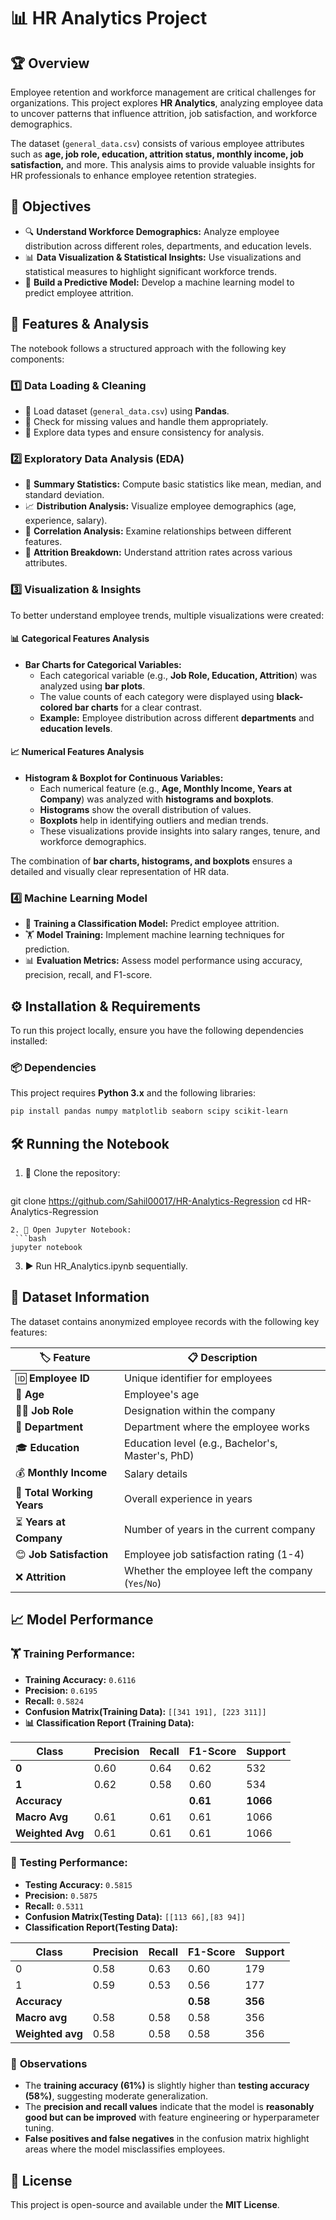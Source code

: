 # 📊 HR Analytics Project

## 🏆 Overview
Employee retention and workforce management are critical challenges for organizations. This project explores **HR Analytics**, analyzing employee data to uncover patterns that influence attrition, job satisfaction, and workforce demographics.  

The dataset (`general_data.csv`) consists of various employee attributes such as **age, job role, education, attrition status, monthly income, job satisfaction,** and more. This analysis aims to provide valuable insights for HR professionals to enhance employee retention strategies.  

## 🎯 Objectives
- 🔍 **Understand Workforce Demographics:** Analyze employee distribution across different roles, departments, and education levels.
- 📊 **Data Visualization & Statistical Insights:** Use visualizations and statistical measures to highlight significant workforce trends.
- 🤖 **Build a Predictive Model:** Develop a machine learning model to predict employee attrition.


## 🚀 Features & Analysis
The notebook follows a structured approach with the following key components:

### 1️⃣ **Data Loading & Cleaning**
   - 📂 Load dataset (`general_data.csv`) using **Pandas**.
   - 🧹 Check for missing values and handle them appropriately.
   - 🔄 Explore data types and ensure consistency for analysis.

### 2️⃣ **Exploratory Data Analysis (EDA)**
   - 📜 **Summary Statistics:** Compute basic statistics like mean, median, and standard deviation.
   - 📈 **Distribution Analysis:** Visualize employee demographics (age, experience, salary).
   - 🔗 **Correlation Analysis:** Examine relationships between different features.
   - 🚪 **Attrition Breakdown:** Understand attrition rates across various attributes.

### 3️⃣ **Visualization & Insights**
To better understand employee trends, multiple visualizations were created:

#### 📊 **Categorical Features Analysis**
- **Bar Charts for Categorical Variables:**  
  - Each categorical variable (e.g., **Job Role, Education, Attrition**) was analyzed using **bar plots**.  
  - The value counts of each category were displayed using **black-colored bar charts** for a clear contrast.  
  - **Example:** Employee distribution across different **departments** and **education levels**.

#### 📈 **Numerical Features Analysis**
- **Histogram & Boxplot for Continuous Variables:**  
  - Each numerical feature (e.g., **Age, Monthly Income, Years at Company**) was analyzed with **histograms and boxplots**.
  - **Histograms** show the overall distribution of values.
  - **Boxplots** help in identifying outliers and median trends.
  - These visualizations provide insights into salary ranges, tenure, and workforce demographics.

The combination of **bar charts, histograms, and boxplots** ensures a detailed and visually clear representation of HR data.

### 4️⃣ **Machine Learning Model**
   - 🤖 **Training a Classification Model:** Predict employee attrition.
   - 🏋️ **Model Training:** Implement machine learning techniques for prediction.
   - 📊 **Evaluation Metrics:** Assess model performance using accuracy, precision, recall, and F1-score.

## ⚙️ Installation & Requirements
To run this project locally, ensure you have the following dependencies installed:

### 📦 **Dependencies**
This project requires **Python 3.x** and the following libraries:
```bash
pip install pandas numpy matplotlib seaborn scipy scikit-learn
```

## 🛠 Running the Notebook
1. 🚀 Clone the repository:
   ```bash
  git clone https://github.com/Sahil00017/HR-Analytics-Regression
  cd HR-Analytics-Regression
  ```
2. 📂 Open Jupyter Notebook:
   ```bash
  jupyter notebook
  ```
3. ▶️ Run HR_Analytics.ipynb sequentially.

## 📑 Dataset Information  
The dataset contains anonymized employee records with the following key features:  

| 🏷️ **Feature**          | 📋 **Description**                                      |
|-------------------------|--------------------------------------------------------|
| 🆔 **Employee ID**      | Unique identifier for employees                        |
| 🎂 **Age**              | Employee's age                                         |
| 👨‍💼 **Job Role**       | Designation within the company                        |
| 🏢 **Department**       | Department where the employee works                    |
| 🎓 **Education**        | Education level (e.g., Bachelor's, Master's, PhD)     |
| 💰 **Monthly Income**   | Salary details                                        |
| 📆 **Total Working Years** | Overall experience in years                        |
| ⏳ **Years at Company**  | Number of years in the current company                |
| 😊 **Job Satisfaction** | Employee job satisfaction rating (1-4)                |
| ❌ **Attrition**        | Whether the employee left the company (`Yes`/`No`)    |

## 📈 Model Performance

### 🏋️ Training Performance:
- **Training Accuracy:** `0.6116`
- **Precision:** `0.6195`
- **Recall:** `0.5824`
- **Confusion Matrix(Training Data):** `[[341 191], [223 311]]`
- **📊 Classification Report (Training Data):**

| Class | Precision | Recall | F1-Score | Support |
|-------|-----------|--------|----------|---------|
| **0** | 0.60      | 0.64   | 0.62     | 532     |
| **1** | 0.62      | 0.58   | 0.60     | 534     |
| **Accuracy** |   |   | **0.61** | **1066** |
| **Macro Avg** | 0.61 | 0.61 | 0.61 | 1066 |
| **Weighted Avg** | 0.61 | 0.61 | 0.61 | 1066 |


### 🧪 **Testing Performance:**
- **Testing Accuracy:** `0.5815`
- **Precision:** `0.5875`
- **Recall:** `0.5311`
-  **Confusion Matrix(Testing Data):** `[[113 66],[83 94]]`
-  **Classification Report(Testing Data):**

| Class | Precision | Recall | F1-Score | Support |
|-------|-----------|--------|----------|---------|
| 0     | 0.58      | 0.63   | 0.60     | 179     |
| 1     | 0.59      | 0.53   | 0.56     | 177     |
| **Accuracy** |       |        | **0.58** | **356** |
| **Macro avg** | 0.58  | 0.58   | 0.58     | 356     |
| **Weighted avg** | 0.58  | 0.58   | 0.58     | 356     |


### 📌 **Observations**
- The **training accuracy (61%)** is slightly higher than **testing accuracy (58%)**, suggesting moderate generalization.
- The **precision and recall values** indicate that the model is **reasonably good but can be improved** with feature engineering or hyperparameter tuning.
- **False positives and false negatives** in the confusion matrix highlight areas where the model misclassifies employees.

## 📜 License
This project is open-source and available under the **MIT License**.
